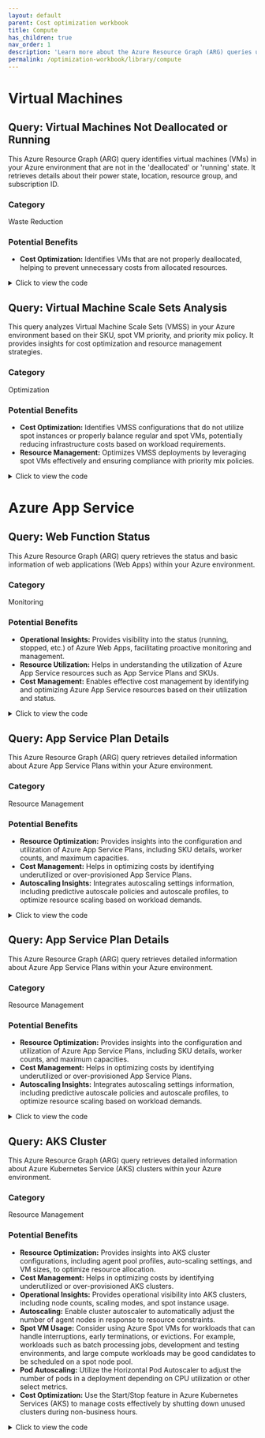 ```yaml
---
layout: default
parent: Cost optimization workbook
title: Compute
has_children: true
nav_order: 1
description: 'Learn more about the Azure Resource Graph (ARG) queries used in the cost optimization workbook.'
permalink: /optimization-workbook/library/compute
---
```


# Virtual Machines

## Query: Virtual Machines Not Deallocated or Running

This Azure Resource Graph (ARG) query identifies virtual machines (VMs) in your Azure environment that are not in the 'deallocated' or 'running' state. It retrieves details about their power state, location, resource group, and subscription ID.

### Category

Waste Reduction

### Potential Benefits

- **Cost Optimization:** Identifies VMs that are not properly deallocated, helping to prevent unnecessary costs from allocated resources.

<details>
  <summary>Click to view the code</summary>
  <div class="code-block">
    <pre><code>resources 
| where type =~ 'microsoft.compute/virtualmachines' and tostring(properties.extended.instanceView.powerState.displayStatus) != 'VM deallocated' and tostring(properties.extended.instanceView.powerState.displayStatus) != 'VM running'
| extend  PowerState=tostring(properties.extended.instanceView.powerState.displayStatus), VMLocation=location, resourceGroup=strcat('/subscriptions/',subscriptionId,'/resourceGroups/',resourceGroup)
| order by id asc
| project id, PowerState, VMLocation, resourceGroup, subscriptionId</code></pre>
  </div>
</details>

## Query: Virtual Machine Scale Sets Analysis

This query analyzes Virtual Machine Scale Sets (VMSS) in your Azure environment based on their SKU, spot VM priority, and priority mix policy. It provides insights for cost optimization and resource management strategies.

### Category

Optimization

### Potential Benefits

- **Cost Optimization:** Identifies VMSS configurations that do not utilize spot instances or properly balance regular and spot VMs, potentially reducing infrastructure costs based on workload requirements.
- **Resource Management:** Optimizes VMSS deployments by leveraging spot VMs effectively and ensuring compliance with priority mix policies.

<details>
  <summary>Click to view the code</summary>
  <div class="code-block">
    <pre><code>resources 
| where type =~ 'microsoft.compute/virtualmachinescalesets'
| extend  SpotVMs=tostring(properties.virtualMachineProfile.priority), SpotPriorityMix=tostring(properties.priorityMixPolicy), SKU=tostring(sku.name), resourceGroup=strcat('/subscriptions/',subscriptionId,'/resourceGroups/',resourceGroup)
| project id, SKU, SpotVMs, SpotPriorityMix, subscriptionId, resourceGroup, location</code></pre>
  </div>
</details>

# Azure App Service

## Query: Web Function Status

This Azure Resource Graph (ARG) query retrieves the status and basic information of web applications (Web Apps) within your Azure environment.

### Category

Monitoring

### Potential Benefits

- **Operational Insights:** Provides visibility into the status (running, stopped, etc.) of Azure Web Apps, facilitating proactive monitoring and management.
- **Resource Utilization:** Helps in understanding the utilization of Azure App Service resources such as App Service Plans and SKUs.
- **Cost Management:** Enables effective cost management by identifying and optimizing Azure App Service resources based on their utilization and status.

<details>
  <summary>Click to view the code</summary>
  <div class="code-block">
    <pre><code>resources
| where type =~ 'Microsoft.Web/sites'
| extend WebAppRG=resourceGroup, WebAppName=name, AppServicePlan=tostring(properties.serverFarmId), SKU=tostring(properties.sku), Type=kind, Status=tostring(properties.state), WebAppLocation=location, SubscriptionName=subscriptionId
| project id,WebAppName, Type, Status, WebAppLocation, AppServicePlan, WebAppRG,SubscriptionName
| order by id asc
</code></pre>
  </div>
</details>

## Query: App Service Plan Details

This Azure Resource Graph (ARG) query retrieves detailed information about Azure App Service Plans within your Azure environment.

### Category

Resource Management

### Potential Benefits

- **Resource Optimization:** Provides insights into the configuration and utilization of Azure App Service Plans, including SKU details, worker counts, and maximum capacities.
- **Cost Management:** Helps in optimizing costs by identifying underutilized or over-provisioned App Service Plans.
- **Autoscaling Insights:** Integrates autoscaling settings information, including predictive autoscale policies and autoscale profiles, to optimize resource scaling based on workload demands.


<details>
  <summary>Click to view the code</summary>
  <div class="code-block">
    <pre><code>resources
| where type == "microsoft.web/serverfarms"  and sku.tier !~ 'Free'
| extend  planId=tolower(tostring(id)),skuname = tostring(sku.name) , skutier = tostring(sku.tier), workers=tostring(properties.numberOfWorkers),webRG=resourceGroup,maxworkers=tostring(properties.maximumNumberOfWorkers), Sites=tostring(properties.numberOfSites), SubscriptionName=subscriptionId
| project planId, name, skuname, skutier, workers, maxworkers, webRG, Sites, SubscriptionName
| join kind=leftouter (resources | where type =="microsoft.insights/autoscalesettings" | project planId=tolower(tostring(properties.targetResourceUri)), PredictiveAutoscale=properties.predictiveAutoscalePolicy.scaleMode, AutoScaleProfiles=properties.profiles,resourceGroup) on planId
</code></pre>
  </div>
</details>


## Query: App Service Plan Details

This Azure Resource Graph (ARG) query retrieves detailed information about Azure App Service Plans within your Azure environment.

### Category

Resource Management

### Potential Benefits

- **Resource Optimization:** Provides insights into the configuration and utilization of Azure App Service Plans, including SKU details, worker counts, and maximum capacities.
- **Cost Management:** Helps in optimizing costs by identifying underutilized or over-provisioned App Service Plans.
- **Autoscaling Insights:** Integrates autoscaling settings information, including predictive autoscale policies and autoscale profiles, to optimize resource scaling based on workload demands.


<details>
  <summary>Click to view the code</summary>
  <div class="code-block">
    <pre><code>resources
| where type == "microsoft.web/serverfarms"  and sku.tier !~ 'Free'
| extend  planId=tolower(tostring(id)),skuname = tostring(sku.name) , skutier = tostring(sku.tier), workers=tostring(properties.numberOfWorkers),webRG=resourceGroup,maxworkers=tostring(properties.maximumNumberOfWorkers), Sites=tostring(properties.numberOfSites), SubscriptionName=subscriptionId
| project planId, name, skuname, skutier, workers, maxworkers, webRG, Sites, SubscriptionName
| join kind=leftouter (resources | where type =="microsoft.insights/autoscalesettings" | project planId=tolower(tostring(properties.targetResourceUri)), PredictiveAutoscale=properties.predictiveAutoscalePolicy.scaleMode, AutoScaleProfiles=properties.profiles,resourceGroup) on planId
</code></pre>
  </div>
</details>


## Query: AKS Cluster

This Azure Resource Graph (ARG) query retrieves detailed information about Azure Kubernetes Service (AKS) clusters within your Azure environment.

### Category

Resource Management

### Potential Benefits

- **Resource Optimization:** Provides insights into AKS cluster configurations, including agent pool profiles, auto-scaling settings, and VM sizes, to optimize resource allocation.
- **Cost Management:** Helps in optimizing costs by identifying underutilized or over-provisioned AKS clusters.
- **Operational Insights:** Provides operational visibility into AKS clusters, including node counts, scaling modes, and spot instance usage.
- **Autoscaling:** Enable cluster autoscaler to automatically adjust the number of agent nodes in response to resource constraints.
- **Spot VM Usage:** Consider using Azure Spot VMs for workloads that can handle interruptions, early terminations, or evictions. For example, workloads such as batch processing jobs, development and testing environments, and large compute workloads may be good candidates to be scheduled on a spot node pool.
- **Pod Autoscaling:** Utilize the Horizontal Pod Autoscaler to adjust the number of pods in a deployment depending on CPU utilization or other select metrics.
- **Cost Optimization:** Use the Start/Stop feature in Azure Kubernetes Services (AKS) to manage costs effectively by shutting down unused clusters during non-business hours.

<details>
  <summary>Click to view the code</summary>
  <div class="code-block">
    <pre><code>	resources
	| where type == "microsoft.containerservice/managedclusters"
	| extend  AKSname=name,location=location,Sku=tostring(sku.name),Tier=tostring(sku.tier),AgentPoolProfiles=properties.agentPoolProfiles
    | project id,AKSname,resourceGroup,subscriptionId,Sku,Tier,AgentPoolProfiles,location
	| mvexpand AgentPoolProfiles
	| extend ProfileName = tostring(AgentPoolProfiles.name) ,mode=AgentPoolProfiles.mode,AutoScaleEnabled = AgentPoolProfiles.enableAutoScaling ,SpotVM=AgentPoolProfiles.scaleSetPriority,  VMSize=tostring(AgentPoolProfiles.vmSize),minCount=tostring(AgentPoolProfiles.minCount),maxCount=tostring(AgentPoolProfiles.maxCount) , nodeCount=tostring(AgentPoolProfiles.['count'])
    | project id,ProfileName,Sku,Tier,mode,AutoScaleEnabled,SpotVM, VMSize,nodeCount,minCount,maxCount,location,resourceGroup,subscriptionId,AKSname
    </code></pre>
  </div>
</details>

